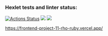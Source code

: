 ### Hexlet tests and linter status:
[![Actions Status](https://github.com/Egorpuzik/frontend-project-11/actions/workflows/hexlet-check.yml/badge.svg)](https://github.com/Egorpuzik/frontend-project-11/actions)
<a href="https://codeclimate.com/github/Egorpuzik/frontend-project-11/maintainability"><img src="https://api.codeclimate.com/v1/badges/73b53058aaaaaa9ca08e/maintainability" /></a>
<a href="https://codeclimate.com/github/Egorpuzik/frontend-project-11/test_coverage"><img src="https://api.codeclimate.com/v1/badges/73b53058aaaaaa9ca08e/test_coverage" /></a>

https://frontend-project-11-rho-ruby.vercel.app/